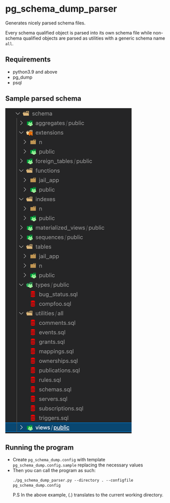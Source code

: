 # pg_schema_dump_parser
Generates nicely parsed schema files.

Every schema qualified object is parsed into its own schema file while non-schema qualified objects are parsed as utilities with
a generic schema name `all`.

## Requirements
- python3.9 and above
- pg_dump
- psql

## Sample parsed schema
![plot](sample_schema.png)

## Running the program
- Create `pg_schema_dump.config` with template `pg_schema_dump.config.sample` replacing the necessary values
- Then you can call the program as such:
  ```
  ./pg_schema_dump_parser.py --directory . --configfile pg_schema_dump.config
  ```
  P.S In the above example, (.) translates to the current working directory.
